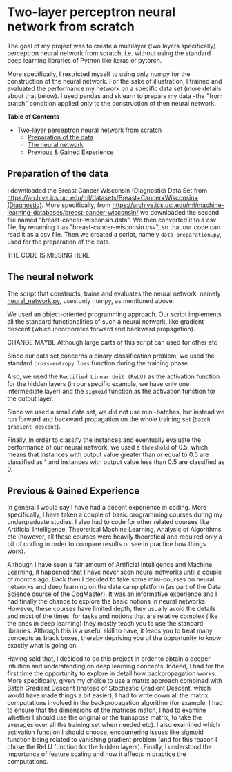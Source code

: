 Two-layer perceptron neural network from scratch
===========================

The goal of my project was to create a multilayer (two layers specifically) perceptron neural network from scratch, i.e. without using the standard deep learning libraries of Python like keras or pytorch.

More specifically, I restricted myself to using only numpy for the construction of the neural network. For the sake of illustration, I trained and evaluated the performance my network on a specific data set (more details about that below). I used pandas and sklearn to prepare my data -the "from sratch" condition applied only to the construction of then neural network.

<!-- markdown-toc start - Don't edit this section. Run M-x markdown-toc-refresh-toc -->
**Table of Contents**

- [Two-layer perceptron neural network from scratch](#two-layer-perceptron-neural-network-from-scratch)
    - [Preparation of the data](#preparation-of-the-data)
    - [The neural network](#the-neural-network)
    - [Previous & Gained Experience](#previous-&-gained-experience)

<!-- markdown-toc end -->


## Preparation of the data

I downloaded the Breast Cancer Wisconsin (Diagnostic) Data Set from <https://archive.ics.uci.edu/ml/datasets/Breast+Cancer+Wisconsin+(Diagnostic)>. More specifically, from 
<https://archive.ics.uci.edu/ml/machine-learning-databases/breast-cancer-wisconsin/> we downloaded the second file named "breast-cancer-wisconsin.data". We then converted it to a csv file, by renaming it as "breast-cancer-wisconsin.csv", so that our code can read it as a csv file. Then we created a script, namely `data_preparation.py`, used for the preparation of the data. 

THE CODE IS MISSING HERE




## The neural network

The script that constructs, trains and evaluates the neural network, namely [neural_network.py](neural_network.py), uses only numpy, as mentioned above. 

We used an object-oriented programming approach. Our script implements all the standard functionalities of such a neural network, like gradient descent (which incorporates forward and backward propagation). 

CHANGE MAYBE Although large parts of this script can used for other etc

Since our data set concerns a binary classification problem, we used the standard `cross-entropy loss` function during the training phase.

Also, we used the `Rectified Linear Unit (ReLU)` as the activation function for the hidden layers (in our specific example, we have only one intermediate layer) and the `sigmoid` function as the activation function for the output layer.

Since we used a small data set, we did not use mini-batches, but instead we run forward and backward propagation on the whole training set (`batch gradient descent`).

Finally, in order to classify the instances and eventually evaluate the performance of our neural network, we used a `threshold` of 0.5, which means that instances with output value greater than or equal to 0.5 are classified as 1 and instances with output value less than 0.5 are classified as 0.  



## Previous & Gained Experience

In general I would say I have had a decent experience in coding. More specifically, I have taken a couple of basic programming courses during my undergraduate studies. I also had to code for other related courses like Artificial Intelligence, Theoretical Machine Learning, Analysic of Algorithms etc (however, all these courses were heavily theoretical and required only a bit of coding in order to compare results or see in practice how things work). 

Although I have seen a fair amount of Artificial Intelligence and Machine Learning, it happened that I have never seen neural networks until a couple of months ago. Back then I decided to take some mini-courses on neural networks and deep learning on the data camp platform (as part of the Data Science course of the CogMaster). It was an informative experience and I had finally the chance to explore the basic notions in neural networks. However, these courses have limited depth, they usually avoid the details and most of the times, for tasks and notions that are relative complex (like the ones in deep learning) they mostly teach you to use the standard libraries. Although this is a useful skill to have, it leads you to treat many concepts as black boxes, thereby depriving you of the opportunity to know exactly what is going on. 

Having said that, I decided to do this project in order to obtain a deeper intuition and understanding on deep learning concepts. Indeed, I had for the first time the opportunity to explore in detail how backpropagation works. More specifically, given my choice to use a matrix approach combined with Batch Gradient Descent (instead of Stochastic Gradient Descent, which would have made things a bit easier), I had to write down all the matrix computations involved in the backpropagation algorithm (for example, I had to ensure that the dimensions of the matrices match, I had to examine whether I should use the original or the transpose matrix, to take the averages over all the training set when needed etc). I also examined which activation function I should choose, encountering issues like sigmoid function being related to vanishing gradient problem (and for this reason I chose the ReLU function for the hidden layers). Finally, I understood the importance of feature scaling and how it affects in practice the computations. 




